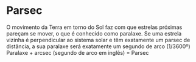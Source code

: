 # Parsec

O movimento da Terra em torno do Sol faz com que estrelas próximas pareçam se
mover, o que é conhecido como paralaxe. Se uma estrela vizinha é perpendicular
ao sistema solar e têm exatamente um parsec de distância, a sua paralaxe será
exatamente um segundo de arco (1/3600º) Paralaxe + arcsec (segundo de arco em
inglês) = Parsec
